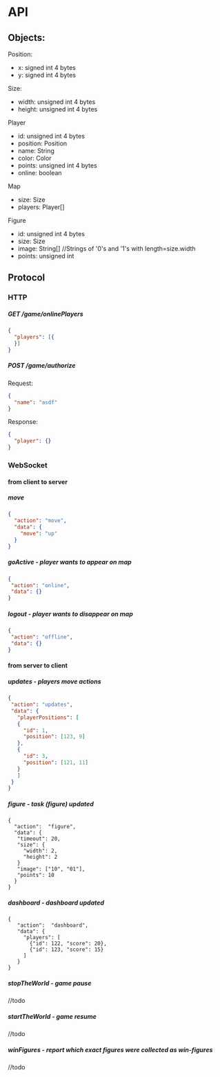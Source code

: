 # API

## Objects:

Position:
  - x: signed int 4 bytes
  - y: signed int 4 bytes
  
Size: 
  - width: unsigned int 4 bytes
  - height: unsigned int 4 bytes

Player
  - id: unsigned int 4 bytes
  - position: Position
  - name: String
  - color: Color
  - points: unsigned int 4 bytes
  - online: boolean

Map
  - size: Size
  - players: Player[]

Figure
  - id: unsigned int 4 bytes
  - size: Size
  - image: String[] //Strings of '0's and '1's with length=size.width
  - points: unsigned int
  

## Protocol


### HTTP

##### GET /game/onlinePlayers
```json
{
  "players": [{
  }]
}
```

##### POST /game/authorize
Request:
```json
{
  "name": "asdf"
}
```

Response:
```json
{
  "player": {}
}
```

### WebSocket

#### from client to server

##### move
```json
{
  "action": "move",
  "data": {
    "move": "up"
  }
}
```

##### goActive - player wants to appear on map
```json
{
 "action": "online",
 "data": {}
}
```

##### logout - player wants to disappear on map
```json
{
 "action": "offline",
 "data": {}
}
```

#### from server to client

##### updates - players move actions
```json
{
 "action": "updates",
 "data": {
   "playerPositions": [
   {
     "id": 1,
     "position": [123, 9]
   },
   {
     "id": 3,
     "position": [121, 11]
   }
   ]
 }
}
```

##### figure - task (figure) updated
```
{
  "action":  "figure",
  "data": {
   "timeout": 20,
   "size": {
     "width": 2,
     "height": 2
   }
   "image": ["10", "01"],
   "points": 10
  }
}
```

##### dashboard - dashboard updated
```
{
   "action":  "dashboard",
   "data": {
     "players": [
       {"id": 122, "score": 20},
       {"id": 123, "score": 15}
     ]
   }
}
```

##### stopTheWorld - game pause
//todo

##### startTheWorld - game resume
//todo

##### winFigures - report which exact figures were collected as win-figures
//todo
